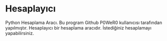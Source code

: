 # Hesaplayıcı
Python Hesaplama Aracı.
Bu program Github P0WeR0 kullanıcısı tarafından yapılmıştır.
Hesaplayıcı bir hesaplama aracıdır.
İstediğiniz hesaplamayı yapabilirsiniz.
